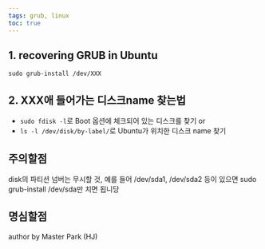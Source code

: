 ```yaml
---
tags: grub, linux
toc: true
---
```


## 1. recovering GRUB in Ubuntu

```
sudo grub-install /dev/XXX
```

## 2. XXX애 들어가는 디스크name 찾는법
*  ```sudo fdisk -l```로 Boot 옵션에 체크되어 있는 디스크를 찾기 
or
* ```ls -l /dev/disk/by-label/```로 Ubuntu가 위치한 디스크 name 찾기

## 주의할점 
disk의 파티션 넘버는 무시할 것, 예를 들어 /dev/sda1, /dev/sda2 등이 있으면 sudo grub-install /dev/sda만 치면 됩니당


## 명심할점
author by Master Park (HJ)
